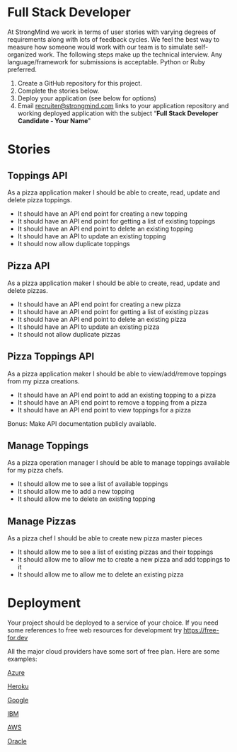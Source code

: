 # Full Stack Developer

At StrongMind we work in terms of user stories with varying degrees of requirements along with lots of feedback cycles.  We feel the best way to measure how someone would work with our team is to simulate self-organized work.  The following steps make up the technical interview. Any language/framework for submissions is acceptable. Python or Ruby preferred.

1. Create a GitHub repository for this project.  
2. Complete the stories below.
3. Deploy your application (see below for options) 
4. Email [recruiter@strongmind.com](mailto:recruiter@strongmind.com) links to your application repository and working deployed application with the subject “**Full Stack Developer Candidate - Your Name**"

# Stories 

## Toppings API 

As a pizza application maker I should be able to create, read, update and delete pizza toppings. 

* It should have an API end point for creating a new topping 
* It should have an API end point for getting a list of existing toppings 
* It should have an API end point to delete an existing topping 
* It should have an API to update an existing topping 
* It should now allow duplicate toppings 

## Pizza API 

As a pizza application maker I should be able to create, read, update and delete pizzas. 

* It should have an API end point for creating a new pizza 
* It should have an API end point for getting a list of existing pizzas 
* It should have an API end point to delete an existing pizza 
* It should have an API to update an existing pizza 
* It should not allow duplicate pizzas 

## Pizza Toppings API 

As a pizza application maker I should be able to view/add/remove toppings from my pizza creations. 

* It should have an API end point to add an existing topping to a pizza 
* It should have an API end point to remove a topping from a pizza 
* It should have an API end point to view toppings for a pizza 

Bonus: Make API documentation publicly available. 

## Manage Toppings 

As a pizza operation manager I should be able to manage toppings available for my pizza chefs. 

* It should allow me to see a list of available toppings 
* It should allow me to add a new topping 
* It should allow me to delete an existing topping 

## Manage Pizzas 

As a pizza chef I should be able to create new pizza master pieces 

* It should allow me to see a list of existing pizzas and their toppings 
* It should allow me to allow me to create a new pizza and add toppings to it 
* It should allow me to allow me to delete an existing pizza 

 

# Deployment 

Your project should be deployed to a service of your choice. If you need some references to free web resources for development try https://free-for.dev  

All the major cloud providers have some sort of free plan. Here are some examples: 

[Azure](https://azure.microsoft.com/free)

[Heroku](https://www.heroku.com/free)

[Google](https://cloud.google.com/free)  

[IBM](https://www.ibm.com/cloud/free)

[AWS](https://aws.amazon.com/free)

[Oracle](https://www.oracle.com/cloud/free) 


